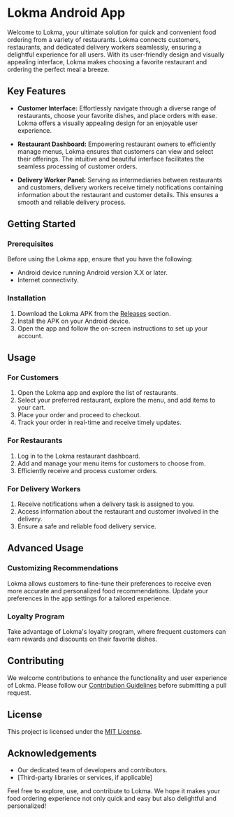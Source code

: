 # Lokma Android App

Welcome to Lokma, your ultimate solution for quick and convenient food ordering from a variety of restaurants. Lokma connects customers, restaurants, and dedicated delivery workers seamlessly, ensuring a delightful experience for all users. With its user-friendly design and visually appealing interface, Lokma makes choosing a favorite restaurant and ordering the perfect meal a breeze.

## Key Features

- **Customer Interface:** Effortlessly navigate through a diverse range of restaurants, choose your favorite dishes, and place orders with ease. Lokma offers a visually appealing design for an enjoyable user experience.

- **Restaurant Dashboard:** Empowering restaurant owners to efficiently manage menus, Lokma ensures that customers can view and select their offerings. The intuitive and beautiful interface facilitates the seamless processing of customer orders.

- **Delivery Worker Panel:** Serving as intermediaries between restaurants and customers, delivery workers receive timely notifications containing information about the restaurant and customer details. This ensures a smooth and reliable delivery process.

## Getting Started

### Prerequisites

Before using the Lokma app, ensure that you have the following:

- Android device running Android version X.X or later.
- Internet connectivity.

### Installation

1. Download the Lokma APK from the [Releases](https://github.com/your_username/lokma/releases) section.
2. Install the APK on your Android device.
3. Open the app and follow the on-screen instructions to set up your account.

## Usage

### For Customers

1. Open the Lokma app and explore the list of restaurants.
2. Select your preferred restaurant, explore the menu, and add items to your cart.
3. Place your order and proceed to checkout.
4. Track your order in real-time and receive timely updates.

### For Restaurants

1. Log in to the Lokma restaurant dashboard.
2. Add and manage your menu items for customers to choose from.
3. Efficiently receive and process customer orders.

### For Delivery Workers

1. Receive notifications when a delivery task is assigned to you.
2. Access information about the restaurant and customer involved in the delivery.
3. Ensure a safe and reliable food delivery service.

## Advanced Usage

### Customizing Recommendations

Lokma allows customers to fine-tune their preferences to receive even more accurate and personalized food recommendations. Update your preferences in the app settings for a tailored experience.

### Loyalty Program

Take advantage of Lokma's loyalty program, where frequent customers can earn rewards and discounts on their favorite dishes.

## Contributing

We welcome contributions to enhance the functionality and user experience of Lokma. Please follow our [Contribution Guidelines](CONTRIBUTING.md) before submitting a pull request.

## License

This project is licensed under the [MIT License](LICENSE).

## Acknowledgements

- Our dedicated team of developers and contributors.
- [Third-party libraries or services, if applicable]

Feel free to explore, use, and contribute to Lokma. We hope it makes your food ordering experience not only quick and easy but also delightful and personalized!
